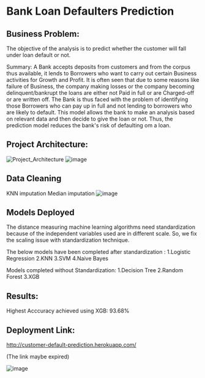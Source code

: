 # Bank Loan Defaulters Prediction

## Business Problem:
The objective of the analysis is to predict whether the customer will fall under loan default or not. 

Summary:
A Bank accepts deposits from customers and from the corpus thus available, it lends to Borrowers who want to carry out certain Business activities for Growth and Profit. It is often seen that due to some reasons like failure of Business, the company making losses or the company becoming delinquent/bankrupt the loans are either not Paid in full or are Charged-off or are written off. The Bank is thus faced with the problem of identifying those Borrowers who can pay up in full and not lending to borrowers who are likely to default.
This model allows the bank to make an analysis based on relevant data and then decide to give the loan or not. Thus, the prediction model reduces the bank's risk of defaulting om a loan. 



## Project Architecture:
![Project_Architecture](https://github.com/anandr07/Loan-Defaulters-Prediction/assets/66896800/94ca0866-c019-408e-9b2f-fd6b344cc65d)
![image](https://github.com/anandr07/Loan-Defaulters-Prediction/assets/66896800/5baa77ba-ac74-4f17-a3e4-1c0629e584e7)

## Data Cleaning
KNN imputation
Median imputation
![image](https://github.com/anandr07/Loan-Defaulters-Prediction/assets/66896800/7bdea877-fe8c-4d33-a860-fcff82837095)

## Models Deployed
The distance measuring machine learning algorithms need standardization because of the independent variables used are in different scale. So, we fix the scaling issue with standardization technique. 

The below models have been completed after standardization :
1.Logistic Regression
2.KNN
3.SVM
4.Naive Bayes

Models completed without Standardization:
1.Decision Tree
2.Random Forest
3.XGB

## Results:
Highest Acccuracy achieved using XGB: 93.68%

## Deployment Link:
http://customer-default-prediction.herokuapp.com/ 

(The link maybe expired)

![image](https://github.com/anandr07/Loan-Defaulters-Prediction/assets/66896800/bbe51cb9-b4f5-46eb-972d-5c77a09841c1)




